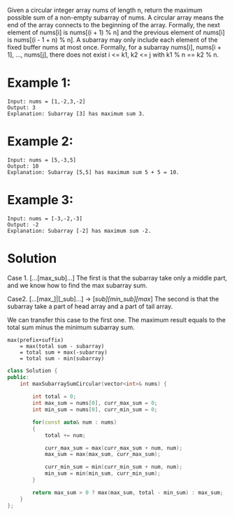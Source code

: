 Given a circular integer array nums of length n, return the maximum possible sum of a non-empty subarray of nums.
A circular array means the end of the array connects to the beginning of the array. 
Formally, the next element of nums[i] is nums[(i + 1) % n] and the previous element of nums[i] is nums[(i - 1 + n) % n].
A subarray may only include each element of the fixed buffer nums at most once. 
Formally, for a subarray nums[i], nums[i + 1], ..., nums[j], there does not exist i <= k1, k2 <= j with k1 % n == k2 % n.

# Example 1:
```
Input: nums = [1,-2,3,-2]
Output: 3
Explanation: Subarray [3] has maximum sum 3.
```

# Example 2:
```
Input: nums = [5,-3,5]
Output: 10
Explanation: Subarray [5,5] has maximum sum 5 + 5 = 10.
```

# Example 3:
```
Input: nums = [-3,-2,-3]
Output: -2
Explanation: Subarray [-2] has maximum sum -2.
```

# Solution
Case 1. [...[max_sub]...]
    The first is that the subarray take only a middle part, and we know how to find the max subarray sum.

Case2. [...[max_]|[_sub]...] -> [_sub][min_sub][max_]
    The second is that the subarray take a part of head array and a part of tail array.

We can transfer this case to the first one.
The maximum result equals to the total sum minus the minimum subarray sum.

```
max(prefix+suffix)
    = max(total sum - subarray)
    = total sum + max(-subarray)
    = total sum - min(subarray)
```

```cpp
class Solution {
public:
    int maxSubarraySumCircular(vector<int>& nums) {
        
        int total = 0;
        int max_sum = nums[0], curr_max_sum = 0;
        int min_sum = nums[0], curr_min_sum = 0;

        for(const auto& num : nums)
        {
            total += num;

            curr_max_sum = max(curr_max_sum + num, num);
            max_sum = max(max_sum, curr_max_sum);

            curr_min_sum = min(curr_min_sum + num, num);
            min_sum = min(min_sum, curr_min_sum);
        }

        return max_sum > 0 ? max(max_sum, total - min_sum) : max_sum;
    }
};
```
